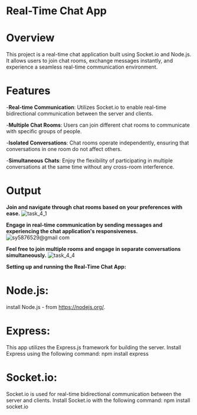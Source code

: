 # Real-Time Chat App 

# Overview

This project is a real-time chat application built using Socket.io and Node.js. It allows users to join chat rooms, exchange messages instantly, and experience a seamless real-time communication environment.

# Features

-**Real-time Communication**: Utilizes Socket.io to enable real-time bidirectional communication between the server and clients.

-**Multiple Chat Rooms**: Users can join different chat rooms to communicate with specific groups of people.

-**Isolated Conversations**: Chat rooms operate independently, ensuring that conversations in one room do not affect others.

-**Simultaneous Chats**: Enjoy the flexibility of participating in multiple conversations at the same time without any cross-room interference.


# Output

**Join and navigate through chat rooms based on your preferences with ease.**
![task_4_1](https://github.com/user-attachments/assets/efbd8d1f-79ee-4c3e-9dce-e14d6dd1f998)

**Engage in real-time communication by sending messages and experiencing the chat application's responsiveness.**
![sy5876529@gmail com](https://github.com/user-attachments/assets/aaed9e91-188d-4c73-8169-6b021d1ccef0)

**Feel free to join multiple rooms and engage in separate conversations simultaneously.**
![task_4_4](https://github.com/user-attachments/assets/aca8b1e2-f0b4-4bf7-8835-4c771bdb38d2)

**Setting up and running the Real-Time Chat App:**

# Node.js:

install Node.js - from https://nodejs.org/.

# Express:

This app utilizes the Express.js framework for building the server.
Install Express using the following command:
npm install express

# Socket.io:

Socket.io is used for real-time bidirectional communication between the server and clients.
Install Socket.io with the following command:
npm install socket.io

